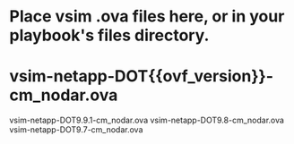 # Place vsim .ova files here, or in your playbook's files directory.
# vsim-netapp-DOT{{ovf_version}}-cm_nodar.ova

vsim-netapp-DOT9.9.1-cm_nodar.ova
vsim-netapp-DOT9.8-cm_nodar.ova
vsim-netapp-DOT9.7-cm_nodar.ova

